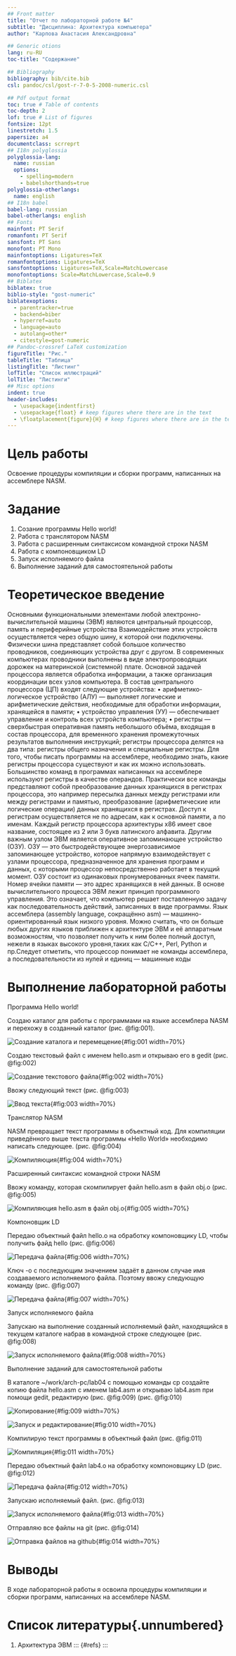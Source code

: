 ```yaml
---
## Front matter
title: "Отчет по лабораторной работе №4"
subtitle: "Дисциплина: Архитектура компьютера"
author: "Карпова Анастасия Александровна"

## Generic otions
lang: ru-RU
toc-title: "Содержание"

## Bibliography
bibliography: bib/cite.bib
csl: pandoc/csl/gost-r-7-0-5-2008-numeric.csl

## Pdf output format
toc: true # Table of contents
toc-depth: 2
lof: true # List of figures
fontsize: 12pt
linestretch: 1.5
papersize: a4
documentclass: scrreprt
## I18n polyglossia
polyglossia-lang:
  name: russian
  options:
	- spelling=modern
	- babelshorthands=true
polyglossia-otherlangs:
  name: english
## I18n babel
babel-lang: russian
babel-otherlangs: english
## Fonts
mainfont: PT Serif
romanfont: PT Serif
sansfont: PT Sans
monofont: PT Mono
mainfontoptions: Ligatures=TeX
romanfontoptions: Ligatures=TeX
sansfontoptions: Ligatures=TeX,Scale=MatchLowercase
monofontoptions: Scale=MatchLowercase,Scale=0.9
## Biblatex
biblatex: true
biblio-style: "gost-numeric"
biblatexoptions:
  - parentracker=true
  - backend=biber
  - hyperref=auto
  - language=auto
  - autolang=other*
  - citestyle=gost-numeric
## Pandoc-crossref LaTeX customization
figureTitle: "Рис."
tableTitle: "Таблица"
listingTitle: "Листинг"
lofTitle: "Список иллюстраций"
lolTitle: "Листинги"
## Misc options
indent: true
header-includes:
  - \usepackage{indentfirst}
  - \usepackage{float} # keep figures where there are in the text
  - \floatplacement{figure}{H} # keep figures where there are in the text
---
```


# Цель работы

Освоение процедуры компиляции и сборки программ, написанных на ассемблере NASM.

# Задание

1. Созание программы Hello world!
2. Работа с транслятором NASM
3. Работа с расширенным синтаксисом командной строки NASM
4. Работа с компоновщиком LD
5. Запуск исполняемого файла
6. Выполнение заданий для самостоятельной работы

# Теоретическое введение

Основными функциональными элементами любой электронно-вычислительной машины
(ЭВМ) являются центральный процессор, память и периферийные устройства
Взаимодействие этих устройств осуществляется через общую шину, к которой они подключены. Физически шина представляет собой большое количество проводников, соединяющих
устройства друг с другом. В современных компьютерах проводники выполнены в виде электропроводящих дорожек на материнской (системной) плате.
Основной задачей процессора является обработка информации, а также организация
координации всех узлов компьютера. В состав центрального процессора (ЦП) входят
следующие устройства:
• арифметико-логическое устройство (АЛУ) — выполняет логические и арифметические действия, необходимые для обработки информации, хранящейся в памяти;
• устройство управления (УУ) — обеспечивает управление и контроль всех устройств
компьютера;
• регистры — сверхбыстрая оперативная память небольшого объёма, входящая в состав процессора, для временного хранения промежуточных результатов выполнения
инструкций; регистры процессора делятся на два типа: регистры общего назначения и
специальные регистры.
Для того, чтобы писать программы на ассемблере, необходимо знать, какие регистры
процессора существуют и как их можно использовать. Большинство команд в программах
написанных на ассемблере используют регистры в качестве операндов. Практически все
команды представляют собой преобразование данных хранящихся в регистрах процессора,
это например пересылка данных между регистрами или между регистрами и памятью, преобразование (арифметические или логические операции) данных хранящихся в регистрах.
Доступ к регистрам осуществляется не по адресам, как к основной памяти, а по именам.
Каждый регистр процессора архитектуры x86 имеет свое название, состоящее из 2 или 3
букв латинского алфавита.
Другим важным узлом ЭВМ является оперативное запоминающее устройство (ОЗУ).
ОЗУ — это быстродействующее энергозависимое запоминающее устройство, которое напрямую взаимодействует с узлами процессора, предназначенное для хранения программ и
данных, с которыми процессор непосредственно работает в текущий момент. ОЗУ состоит из
одинаковых пронумерованных ячеек памяти. Номер ячейки памяти — это адрес хранящихся
в ней данных.
В основе вычислительного процесса ЭВМ лежит принцип программного управления.
Это означает, что компьютер решает поставленную задачу как последовательность действий,
записанных в виде программы.
Язык ассемблера (assembly language, сокращённо asm) — машинно-ориентированный
язык низкого уровня. Можно считать, что он больше любых других языков приближен к
архитектуре ЭВМ и её аппаратным возможностям, что позволяет получить к ним более
полный доступ, нежели в языках высокого уровня,таких как C/C++, Perl, Python и пр.Следует отметить, что процессор понимает не команды ассемблера, а последовательности
из нулей и единиц — машинные коды

# Выполнение лабораторной работы
Программа Hello world!

Создаю каталог для работы с программами на языке ассемблера NASM и перехожу в созданный каталог (рис. @fig:001).

![Создание каталога и перемещение](image/4.1.jpg){#fig:001 width=70%}

Создаю текстовый файл с именем hello.asm и открываю его в gedit (рис. @fig:002)

![Создание текстового файла](image/4.2.jpg){#fig:002 width=70%}

Ввожу следующий текст (рис. @fig:003)
 
![Ввод текста](image/4.3.jpg){#fig:003 width=70%}

Транслятор NASM

NASM превращает текст программы в объектный код. Для компиляции приведённого выше текста программы «Hello World» необходимо написать следующее. (рис. @fig:004)

![Компиляюция](image/4.4.jpg){#fig:004 width=70%}

Расширенный синтаксис командной строки NASM

Ввожу команду, которая скомпилирует файл hello.asm в файл obj.o (рис. @fig:005)

![Компиляюция hello.asm в файл obj.o](image/4.5.jpg){#fig:005 width=70%}

Компоновщик LD

Передаю объектный файл hello.o на обработку компоновщику LD, чтобы получить файд hello (рис. @fig:006)

![Передача файла](image/4.6.jpg){#fig:006 width=70%}

Ключ -o с последующим значением задаёт в данном случае имя создаваемого исполняемого файла. Поэтому ввожу следующую команду (рис. @fig:007)

![Передача файла](image/4.7.jpg){#fig:007 width=70%}

Запуск исполняемого файла

Запускаю на выполнение созданный исполняемый файл, находящийся в текущем каталоге набрав в командной строке следующее (рис. @fig:008)

![Запуск исполняемого файла](image/4.8.jpg){#fig:008 width=70%}

Выполнение заданий для самостоятельной работы

В каталоге ~/work/arch-pc/lab04 с помощью команды cp создайте копию файла
hello.asm с именем lab4.asm и открываю lab4.asm при помощи gedit, редактирую (рис. @fig:009) (рис. @fig:010)

![Копирование](image/4.9.jpg){#fig:009 width=70%}

![Запуск и редактирование](image/4.10.jpg){#fig:010 width=70%}

Компилирую текст программы в объектный файл (рис. @fig:011)

![Компиляция](image/4.11.jpg){#fig:011 width=70%}

Передаю объектный файл lab4.o на обработку компоновщику LD (рис. @fig:012)

![Передача файла](image/4.12.jpg){#fig:012 width=70%} 

Запускаю исполняемый файл. (рис. @fig:013)

![Запуск исполняемого файла](image/4.13.jpg){#fig:013 width=70%} 

Отправляю все файлы на git (рис. @fig:014)

![Отправка файлов на github](image/4.14.jpg){#fig:014 width=70%}


# Выводы

В ходе лабораторной работы я освоила процедуры компиляции и сборки программ, написанных на ассемблере NASM.

# Список литературы{.unnumbered}

1. Архитектура ЭВМ
::: {#refs}
:::
